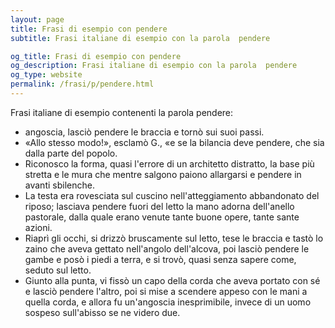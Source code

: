 ```yaml
---
layout: page
title: Frasi di esempio con pendere 
subtitle: Frasi italiane di esempio con la parola  pendere

og_title: Frasi di esempio con pendere 
og_description: Frasi italiane di esempio con la parola  pendere
og_type: website
permalink: /frasi/p/pendere.html
---
```


Frasi italiane di esempio contenenti la parola pendere:


- angoscia, lasciò pendere le braccia e tornò sui suoi passi.
- «Allo stesso modo!», esclamò G., «e se la bilancia deve pendere, che sia dalla parte del popolo.
- Riconosco la forma, quasi l'errore di un architetto distratto, la base più stretta e le mura che mentre salgono paiono allargarsi e pendere in avanti sbilenche.
- La testa era rovesciata sul cuscino nell'atteggiamento abbandonato del riposo; lasciava pendere fuori del letto la mano adorna dell'anello pastorale, dalla quale erano venute tante buone opere, tante sante azioni.
- Riaprì gli occhi, si drizzò bruscamente sul letto, tese le braccia e tastò lo zaino che aveva gettato nell'angolo dell'alcova, poi lasciò pendere le gambe e posò i piedi a terra, e si trovò, quasi senza sapere come, seduto sul letto.
- Giunto alla punta, vi fissò un capo della corda che aveva portato con sé e lasciò pendere l'altro, poi si mise a scendere appeso con le mani a quella corda, e allora fu un'angoscia inesprimibile, invece di un uomo sospeso sull'abisso se ne videro due.
